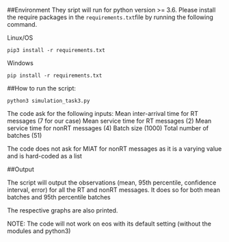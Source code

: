 ##Environment
They sript will run for python version >= 3.6. 
Please install the require packages in the `requirements.txt`file by running the following command.

Linux/OS

```
pip3 install -r requirements.txt
```

Windows

```
pip install -r requirements.txt
```

##How to run the script: 

```
python3 simulation_task3.py
```

The code ask for the following inputs:
Mean inter-arrival time for RT messages (7 for our case)
Mean service time for RT messages (2)
Mean service time for nonRT messages (4)
Batch size (1000)
Total number of batches (51)

The code does not ask for MIAT for nonRT messages as it is a varying value and is hard-coded as a list


##Output

The script will output the observations (mean, 95th percentile, confidence interval, error) for all the RT and nonRT messages.
It does so for both mean batches and 95th percentile batches

The respective graphs are also printed.

NOTE: The code will not work on eos with its default setting (without the modules and python3)
